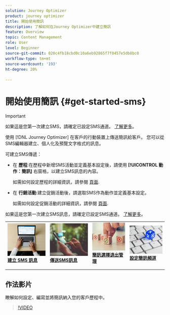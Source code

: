 ```yaml
---
solution: Journey Optimizer
product: journey optimizer
title: 開始使用簡訊
description: 了解如何在Journey Optimizer中建立簡訊
feature: Overview
topic: Content Management
role: User
level: Beginner
source-git-commit: 020c4fb18cbd0c10a6eb92865f7f0457e5db8bc0
workflow-type: tm+mt
source-wordcount: '193'
ht-degree: 20%

---
```


# 開始使用簡訊 {#get-started-sms}

>[!IMPORTANT]
>
>如果這是您第一次建立SMS，請確定已設定SMS通道。 [了解更多](sms-configuration.md)。

使用 [!DNL Journey Optimizer] 在客戶的行動裝置上傳送簡訊給客戶。 您可以從SMS編輯器建立、個人化及預覽文字格式的訊息。

可建立SMS傳遞：

* 在 **歷程**:在歷程中新增SMS活動並定義基本設定後，請使用 **[!UICONTROL 動作：簡訊]** 右窗格，以建立SMS訊息的內容。

   如需如何設定歷程的詳細資訊，請參閱 [頁面](../building-journeys/journey-gs.md).

* 在 **行銷活動**:建立促銷活動後，請選取SMS作為動作並定義基本設定。

   如需如何設定促銷活動的詳細資訊，請參閱 [頁面](../campaigns/create-campaign.md#configure).

如果這是您第一次建立SMS訊息，請確定已設定SMS通道。 [了解更多](sms-configuration.md)。

<table style="table-layout:fixed"><tr style="border: 0;">
<td>
<a href="create-sms.md">
<img alt="銷售機會" src="../assets/do-not-localize/sms-create.jpeg">
</a>
<div><a href="create-sms.md"><strong>建立 SMS 訊息</strong>
</div>
<p>
</td>
<td>
<a href="send-sms.md">
<img alt="不頻繁" src="../assets/do-not-localize/sms-sending.jpg">
</a>
<div>
<a href="send-sms.md"><strong>傳送SMS訊息</strong></a>
</div>
<p></td>
<td>
<a href="sms-opt-out.md">
<img alt="驗證" src="../assets/do-not-localize/sms-opt-out.jpg">
</a>
<div>
<a href="sms-opt-out.md"><strong>簡訊選擇退出管理</strong></a>
</div>
<p>
</td>
<td>
<a href="sms-configuration.md">
<img alt="驗證" src="../assets/do-not-localize/sms-config.jpg">
</a>
<div>
<a href="sms-configuration.md"><strong>設定簡訊頻道</strong></a>
</div>
<p>
</td>
</tr></table>

## 作法影片

瞭解如何設定、編寫並將簡訊納入您的客戶歷程中。

>[!VIDEO](https://video.tv.adobe.com/v/344460?quality=12)
